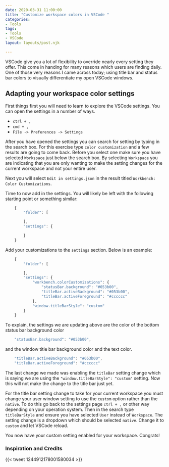 ```yaml
---
date: 2020-03-31 11:00:00
title: "Customize workspace colors in VSCode "
categories:
- Tools
tags:
- Tools
- VSCode
layout: layouts/post.njk

---
```


VSCode give you a lot of flexibility to override nearly every setting they offer. This come in handing for many reasons which users are finding daily. One of those very reasons I came across today; using title bar and status bar colors to visually differentiate my open VSCode windows.

## Adapting your workspace color settings

First things first you will need to learn to explore the VSCode settings. You can open the settings in a number of ways.

* `ctrl + ,`
* `cmd + ,`
* `File -> Preferences -> Settings`

After you have opened the settings you can search for setting by typing in the search box. For this exercise type `color customization` and a few results are going to come back. Before you select one make sure you have selected `Workspace` just below the search box. By selecting `Workspace` you are indicating that you are only wanting to make the setting changes for the current workspace and not your entire user.

Next you will select `Edit in settings.json` in the result titled `Workbench: Color Customizations`.

Time to now add in the settings. You will likely be left with the following starting point or something similar:
``` js
    {
        "folder": [

        ],
        "settings": {

        }
    }
```
Add your customizations to the `settings` section. Below is an example:
``` js
    {
        "folder": [

        ],
        "settings": {
            "workbench.colorCustomizations": {
                "statusBar.background": "#053b00",
                "titleBar.activeBackground": "#053b00",
                "titleBar.activeForeground": "#cccccc"
            },
            "window.titleBarStyle": "custom"
        }
    }
```
To explain, the settings we are updating above are the color of the bottom status bar background color 
``` js
    "statusBar.background": "#053b00",
```
and the window title bar background color and the text color.
``` js
    "titleBar.activeBackground": "#053b00",
    "titleBar.activeForeground": "#cccccc"
```
The last change we made was enabling the `titleBar` setting change which is saying we are using the `"window.titleBarStyle": "custom"` setting. Now this will not make the change to the title bar just yet.

For the title bar setting change to take for your current workspace you must change your user window setting to use the `custom` option rather than the `native`. To do this go back to the settings page `ctrl + ,` or other way depending on your operation system. Then in the search type `titleBarStyle` and ensure you have selected `User` instead of `Workspace`. The setting change is a dropdown which should be selected `native`. Change it to `custom` and let VSCode reload.

You now have your custom setting enabled for your workspace. Congrats!

### Inspiration and Credits

{{< tweet 1244912178001580034 >}}